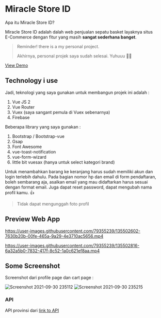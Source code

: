 # Miracle Store ID

Apa itu Miracle Store ID?

Miracle Store ID adalah dalah web penjualan sepatu basket layaknya situs E-Commerce dengan fitur yang masih **sangat sederhana banget**.

> Reminder! there is a my personal project.
>
> Akhirnya, personal projek saya sudah selesai. Yuhuuu 🤸‍♂️

[View Demo](https://miracle-basketball.firebaseapp.com/)

## Technology i use

Jadi, teknologi yang saya gunakan untuk membangun projek ini adalah :

1. Vue JS 2
2. Vue Router
3. Vuex (saya sangant pemula di Vuex sebenarnya)
4. Firebase

Beberapa library yang saya gunakan :

1. Bootstrap / Bootstrap-vue
2. Gsap
3. Font Awesome
4. vue-toast-notification
5. vue-form-wizard
6. little bit vuesax (hanya untuk select kategori brand)

Untuk menambahkan barang ke keranjang harus sudah memiliki akun dan login terlebih dahulu. Pada bagian nomor hp dan email di form pendaftaran, boleh sembarang aja, asalkan email yang mau didaftarkan harus sesuai dengan format email.
Juga dapat reset password, dapat mengubah nama profil kamu. 👍

> Tidak dapat mengunggah foto profil

## Preview Web App

https://user-images.githubusercontent.com/79355239/135502602-7630b20b-00fe-465a-9a29-4e3710ac5656.mp4

https://user-images.githubusercontent.com/79355239/135502816-6a32a5b0-7832-417f-8c52-1a0c621ef8aa.mp4

## Some Screenshot

Screenshot dari profile page dan cart page :

![Screenshot 2021-09-30 235112](https://user-images.githubusercontent.com/79355239/135501458-0dc42b1b-44d5-48c8-95ba-21195571ed9d.jpg)
![Screenshot 2021-09-30 235215](https://user-images.githubusercontent.com/79355239/135501593-cb976a63-c14c-4be3-be90-0a294b062770.jpg)

### API

API provinsi dari [link to API](https://github.com/farizdotid/DAFTAR-API-LOKAL-INDONESIA)

